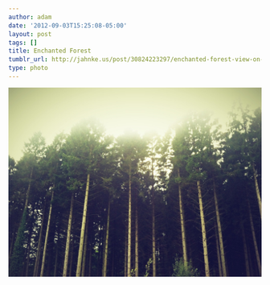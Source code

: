 ```yaml
---
author: adam
date: '2012-09-03T15:25:08-05:00'
layout: post
tags: []
title: Enchanted Forest
tumblr_url: http://jahnke.us/post/30824223297/enchanted-forest-view-on-path
type: photo
---
```


![](/media/tumblr_m9sm5xEgNn1qga9s2o1_1280.jpg)
